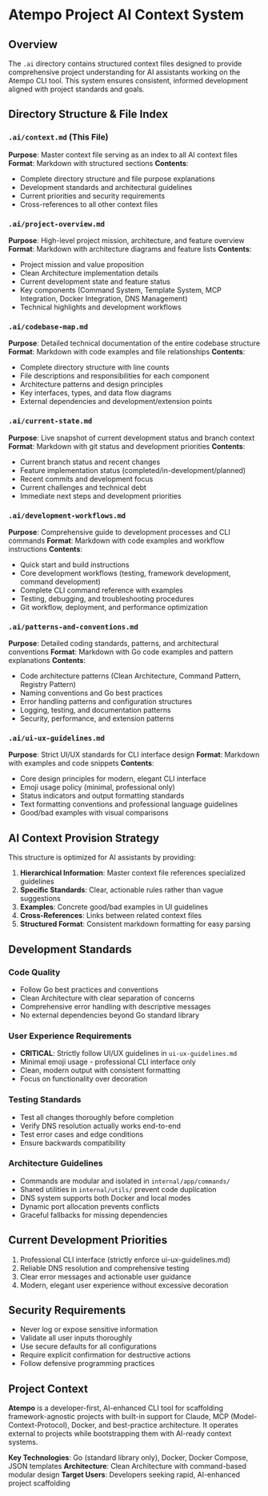 # Atempo Project AI Context System

## Overview
The `.ai` directory contains structured context files designed to provide comprehensive project understanding for AI assistants working on the Atempo CLI tool. This system ensures consistent, informed development aligned with project standards and goals.

## Directory Structure & File Index

### `.ai/context.md` (This File)
**Purpose**: Master context file serving as an index to all AI context files
**Format**: Markdown with structured sections
**Contents**:
- Complete directory structure and file purpose explanations
- Development standards and architectural guidelines
- Current priorities and security requirements
- Cross-references to all other context files

### `.ai/project-overview.md`
**Purpose**: High-level project mission, architecture, and feature overview
**Format**: Markdown with architecture diagrams and feature lists
**Contents**:
- Project mission and value proposition
- Clean Architecture implementation details
- Current development state and feature status
- Key components (Command System, Template System, MCP Integration, Docker Integration, DNS Management)
- Technical highlights and development workflows

### `.ai/codebase-map.md`
**Purpose**: Detailed technical documentation of the entire codebase structure
**Format**: Markdown with code examples and file relationships
**Contents**:
- Complete directory structure with line counts
- File descriptions and responsibilities for each component
- Architecture patterns and design principles
- Key interfaces, types, and data flow diagrams
- External dependencies and development/extension points

### `.ai/current-state.md`
**Purpose**: Live snapshot of current development status and branch context
**Format**: Markdown with git status and development priorities
**Contents**:
- Current branch status and recent changes
- Feature implementation status (completed/in-development/planned)
- Recent commits and development focus
- Current challenges and technical debt
- Immediate next steps and development priorities

### `.ai/development-workflows.md`
**Purpose**: Comprehensive guide to development processes and CLI commands
**Format**: Markdown with code examples and workflow instructions
**Contents**:
- Quick start and build instructions
- Core development workflows (testing, framework development, command development)
- Complete CLI command reference with examples
- Testing, debugging, and troubleshooting procedures
- Git workflow, deployment, and performance optimization

### `.ai/patterns-and-conventions.md`
**Purpose**: Detailed coding standards, patterns, and architectural conventions
**Format**: Markdown with Go code examples and pattern explanations
**Contents**:
- Code architecture patterns (Clean Architecture, Command Pattern, Registry Pattern)
- Naming conventions and Go best practices
- Error handling patterns and configuration structures
- Logging, testing, and documentation patterns
- Security, performance, and extension patterns

### `.ai/ui-ux-guidelines.md`
**Purpose**: Strict UI/UX standards for CLI interface design
**Format**: Markdown with examples and code snippets
**Contents**:
- Core design principles for modern, elegant CLI interface
- Emoji usage policy (minimal, professional only)
- Status indicators and output formatting standards
- Text formatting conventions and professional language guidelines
- Good/bad examples with visual comparisons

## AI Context Provision Strategy

This structure is optimized for AI assistants by providing:

1. **Hierarchical Information**: Master context file references specialized guidelines
2. **Specific Standards**: Clear, actionable rules rather than vague suggestions
3. **Examples**: Concrete good/bad examples in UI guidelines
4. **Cross-References**: Links between related context files
5. **Structured Format**: Consistent markdown formatting for easy parsing

## Development Standards

### Code Quality
- Follow Go best practices and conventions
- Clean Architecture with clear separation of concerns
- Comprehensive error handling with descriptive messages
- No external dependencies beyond Go standard library

### User Experience Requirements
- **CRITICAL**: Strictly follow UI/UX guidelines in `ui-ux-guidelines.md`
- Minimal emoji usage - professional CLI interface only
- Clean, modern output with consistent formatting
- Focus on functionality over decoration

### Testing Standards
- Test all changes thoroughly before completion
- Verify DNS resolution actually works end-to-end
- Test error cases and edge conditions
- Ensure backwards compatibility

### Architecture Guidelines
- Commands are modular and isolated in `internal/app/commands/`
- Shared utilities in `internal/utils/` prevent code duplication
- DNS system supports both Docker and local modes
- Dynamic port allocation prevents conflicts
- Graceful fallbacks for missing dependencies

## Current Development Priorities
1. Professional CLI interface (strictly enforce ui-ux-guidelines.md)
2. Reliable DNS resolution and comprehensive testing
3. Clear error messages and actionable user guidance
4. Modern, elegant user experience without excessive decoration

## Security Requirements
- Never log or expose sensitive information
- Validate all user inputs thoroughly
- Use secure defaults for all configurations
- Require explicit confirmation for destructive actions
- Follow defensive programming practices

## Project Context
**Atempo** is a developer-first, AI-enhanced CLI tool for scaffolding framework-agnostic projects with built-in support for Claude, MCP (Model-Context-Protocol), Docker, and best-practice architecture. It operates external to projects while bootstrapping them with AI-ready context systems.

**Key Technologies**: Go (standard library only), Docker, Docker Compose, JSON templates
**Architecture**: Clean Architecture with command-based modular design
**Target Users**: Developers seeking rapid, AI-enhanced project scaffolding